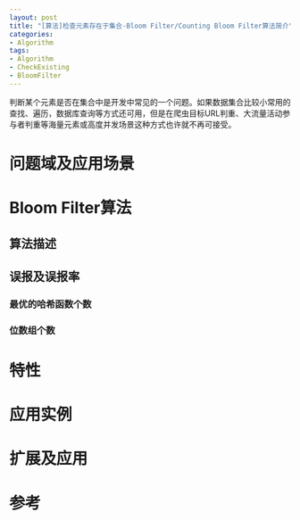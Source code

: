 ```yaml
---
layout: post
title: "[算法]检查元素存在于集合-Bloom Filter/Counting Bloom Filter算法简介"
categories:
- Algorithm
tags:
- Algorithm
- CheckExisting
- BloomFilter
---
```

判断某个元素是否在集合中是开发中常见的一个问题。如果数据集合比较小常用的查找、遍历，数据库查询等方式还可用，但是在爬虫目标URL判重、大流量活动参与者判重等海量元素或高度并发场景这种方式也许就不再可接受。



问题域及应用场景
==================

Bloom Filter算法
==================

算法描述
------------------

误报及误报率
------------------

### 最优的哈希函数个数

### 位数组个数

特性
===================

应用实例
===================

扩展及应用
===================

参考
===================





